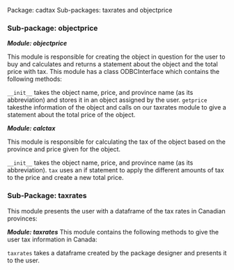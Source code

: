 Package: cadtax
Sub-packages: taxrates and objectprice

### Sub-package: objectprice

***Module: objectprice*** 

This module is responsible for creating the object in question for the user to buy and calculates and returns a statement about the object and the total price with tax.
This module has a class ODBCInterface which contains the following methods:

```__init__``` takes the object name, price, and province name (as its abbreviation) and stores it in an object assigned by the user.
```getprice``` takesthe information of the object and calls on our taxrates module to give a statement about the total price of the object.

***Module: calctax***

This module is responsible for calculating the tax of the object based on the province and price given for the object.

```__init__``` takes the object name, price, and province name (as its abbreviation).
```tax``` uses an if statement to apply the different amounts of tax to the price and create a new total price.

### Sub-Package: taxrates
This module presents the user with a dataframe of the tax rates in Canadian provinces:

***Module: taxrates***
This module contains the following methods to give the user tax information in Canada:

```taxrates``` takes a dataframe created by the package designer and presents it to the user.
